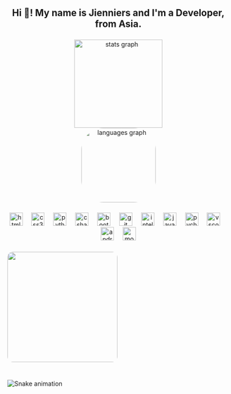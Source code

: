 <h2 align="center">Hi 👋! My name is Jienniers and I'm a Developer, from Asia.</h2>

###

<div align="center">
  <img src="https://github-readme-stats.vercel.app/api?username=Jienniers&hide_title=false&hide_rank=false&show_icons=true&include_all_commits=true&count_private=true&disable_animations=false&theme=blue-green&locale=en&hide_border=true&order=1" height="200" alt="stats graph"  />
  <br>
  <img style="border-radius:50px" src="https://github-readme-stats.vercel.app/api/top-langs?username=Jienniers&locale=en&hide_title=false&layout=compact&card_width=520&langs_count=5&theme=algolia&hide_border=true&order=2" height="169" alt="languages graph"  />
</div>

###
<div align="cemter" style="text-align: center">
  <img src="https://cdn.simpleicons.org/html5/E34F26" height="30" alt="html5 logo"  />
  <img width="12" />
  <img src="https://cdn.jsdelivr.net/gh/devicons/devicon/icons/css3/css3-original.svg" height="30" alt="css3 logo"  />
  <img width="12" />
  <img src="https://skillicons.dev/icons?i=py" height="30" alt="python logo"  />
  <img width="12" />
  <img src="https://cdn.jsdelivr.net/gh/devicons/devicon/icons/csharp/csharp-original.svg" height="30" alt="csharp logo"  />
  <img width="12" />
  <img src="https://cdn.jsdelivr.net/gh/devicons/devicon/icons/bootstrap/bootstrap-original.svg" height="30" alt="bootstrap logo"  />
  <img width="12" />
  <img src="https://cdn.jsdelivr.net/gh/devicons/devicon/icons/git/git-original.svg" height="30" alt="git logo"  />
  <img width="12" />
  <img src="https://cdn.jsdelivr.net/gh/devicons/devicon/icons/intellij/intellij-original.svg" height="30" alt="intellij logo"  />
  <img width="12" />
  <img src="https://skillicons.dev/icons?i=java" height="30" alt="java logo"  />
  <img width="12" />
  <img src="https://cdn.jsdelivr.net/gh/devicons/devicon/icons/pycharm/pycharm-original.svg" height="30" alt="pycharm logo"  />
  <img width="12" />
  <img src="https://cdn.jsdelivr.net/gh/devicons/devicon/icons/vscode/vscode-original.svg" height="30" alt="vscode logo"  />
  <img width="12" />
  <img src="https://cdn.jsdelivr.net/gh/devicons/devicon/icons/androidstudio/androidstudio-original.svg" height="30" alt="androidstudio logo"  />
  <img width="12" />
  <img src="https://skillicons.dev/icons?i=mongodb" height="30" alt="mongodb logo"  />
</div>

###

<img align="center" style="border-radius:5%" height="250" src="https://i.giphy.com/media/v1.Y2lkPTc5MGI3NjExMGQycXNuc2hzYnd5eW10aGRuN3g3NXZ3NHk2a2I2b2V6bTdyamM2cCZlcD12MV9pbnRlcm5hbF9naWZfYnlfaWQmY3Q9Zw/HyOOyynWxMxig/giphy.gif"  />

###

<br clear="both">

<img src="https://raw.githubusercontent.com/Jienniers/Jienniers/output/snake.svg" alt="Snake animation" />

###
